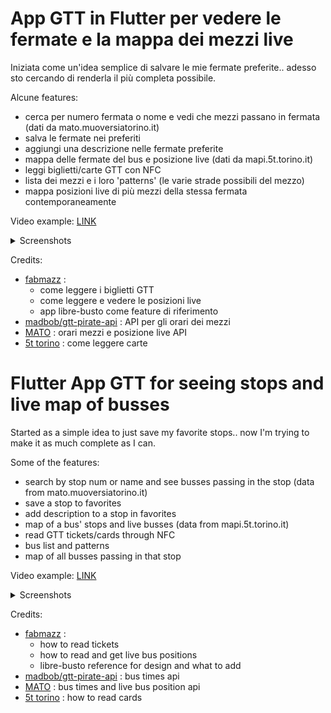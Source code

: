 # App GTT in Flutter per vedere le fermate e la mappa dei mezzi live

Iniziata come un'idea semplice di salvare le mie fermate preferite.. adesso sto cercando di renderla il più completa possibile. 

Alcune features:
- cerca per numero fermata o nome e vedi che mezzi passano in fermata (dati da mato.muoversiatorino.it)
- salva le fermate nei preferiti
- aggiungi una descrizione nelle fermate preferite
- mappa delle fermate del bus e posizione live (dati da mapi.5t.torino.it)
- leggi biglietti/carte GTT con NFC 
- lista dei mezzi e i loro 'patterns' (le varie strade possibili del mezzo)
- mappa posizioni live di più mezzi della stessa fermata contemporaneamente

Video example: [LINK](https://drive.google.com/file/d/1FVkPeRsf-s0bkqW8WVDdeUlNkUEHDkaZ/view?usp=drive_link)

<details>
<summary>Screenshots</summary>

| Screenshot 1 | Screenshot 2 | Screenshot 3 | Screenshot 4 | 
|--------------|--------------|--------------|--------------|
| ![Screenshot 1](https://drive.google.com/u/0/uc?id=1bGDpB91XDAopNvX19mBFLJ9ydiQsGc9M) | ![Screenshot 2](https://drive.google.com/u/0/uc?id=1bftxp1xhRIBsZdT-6pV8OQt0n-X_JQIf) | ![Screenshot 3](https://drive.google.com/u/0/uc?id=1AZY5cwjSrJPlR_HKULVPeVbjPjlm5cs_) | ![Screenshot 4](https://drive.google.com/u/0/uc?id=1NXkbKrJewlALQhAQ7_a_EkxEvRFEqkP4) |

</details>

Credits:
- [fabmazz](https://github.com/fabmazz) :
    - come leggere i biglietti GTT
    - come leggere e vedere le posizioni live
    - app libre-busto come feature di riferimento
- [madbob/gtt-pirate-api](https://github.com/madbob/gtt-pirate-api) : API per gli orari dei mezzi
- [MATO](https://mato.muoversiatorino.it/) : orari mezzi e posizione live API
- [5t torino](https://www.5t.torino.it/wp-content/uploads/2022/07/Allegato-A1-Specifica-tecnica-della-smartcard-BIP.pdf) : come leggere carte


# Flutter App GTT for seeing stops and live map of busses

Started as a simple idea to just save my favorite stops.. now I'm trying to make it as much complete as I can.

Some of the features: 
- search by stop num or name and see busses passing in the stop (data from mato.muoversiatorino.it)
- save a stop to favorites
- add description to a stop in favorites
- map of a bus' stops and live busses (data from mapi.5t.torino.it)
- read GTT tickets/cards through NFC
- bus list and patterns
- map of all busses passing in that stop

Video example: [LINK](https://drive.google.com/file/d/1FVkPeRsf-s0bkqW8WVDdeUlNkUEHDkaZ/view?usp=drive_link)

<details>
<summary>Screenshots</summary>

| Screenshot 1 | Screenshot 2 | Screenshot 3 | Screenshot 4 | 
|--------------|--------------|--------------|--------------|
| ![Screenshot 1](https://drive.google.com/u/0/uc?id=1bGDpB91XDAopNvX19mBFLJ9ydiQsGc9M) | ![Screenshot 2](https://drive.google.com/u/0/uc?id=1bftxp1xhRIBsZdT-6pV8OQt0n-X_JQIf) | ![Screenshot 3](https://drive.google.com/u/0/uc?id=1AZY5cwjSrJPlR_HKULVPeVbjPjlm5cs_) | ![Screenshot 4](https://drive.google.com/u/0/uc?id=1NXkbKrJewlALQhAQ7_a_EkxEvRFEqkP4) |

</details>

Credits:
- [fabmazz](https://github.com/fabmazz) :
    - how to read tickets
    - how to read and get live bus positions
    - libre-busto reference for design and what to add
- [madbob/gtt-pirate-api](https://github.com/madbob/gtt-pirate-api) : bus times api
- [MATO](https://mato.muoversiatorino.it/) : bus times and live bus position api
- [5t torino](https://www.5t.torino.it/wp-content/uploads/2022/07/Allegato-A1-Specifica-tecnica-della-smartcard-BIP.pdf) : how to read cards
